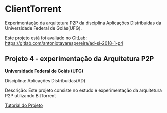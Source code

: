 # ClientTorrent
Experimentação da arquitetura P2P da disciplina Aplicações Distribuídas da Universidade Federal de Goiás(UFG).

Este projeto está foi avaliado no GitLab:
https://gitlab.com/antoniotavarespereira/ad-si-2018-1-p4

## Projeto 4 - experimentação da Arquitetura P2P 

**Universidade Federal de Goiás (UFG)** </br>

Disciplina: Aplicações Distribuídas(AD) </br>

Descrição: Este projeto consiste no estudo e experimentação da arquitetura P2P utilizando BitTorrent</br>

[Tutorial do Projeto](https://gitlab.com/antoniotavarespereira/ad-si-2018-1-p4/wikis/Tutorial "Tutorial do Projeto")</br>
